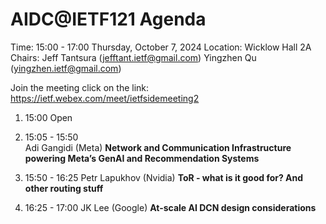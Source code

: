 # AIDC@IETF121 Agenda

Time: 15:00 - 17:00 Thursday, October 7, 2024
Location: Wicklow Hall 2A
Chairs: Jeff Tantsura (jefftant.ietf@gmail.com) Yingzhen Qu (yingzhen.ietf@gmail.com)

Join the meeting click on the link: https://ietf.webex.com/meet/ietfsidemeeting2

1. 15:00
Open

2. 15:05 - 15:50  
Adi Gangidi (Meta)
**Network and Communication Infrastructure powering Meta’s GenAI and Recommendation Systems**


3. 15:50 - 16:25
Petr Lapukhov (Nvidia)
**ToR - what is it good for? And other routing stuff**


4. 16:25 - 17:00
JK Lee (Google)
**At-scale AI DCN design considerations**